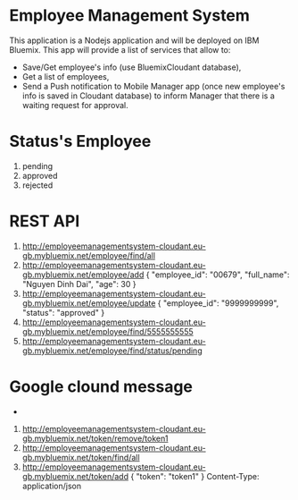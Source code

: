 Employee Management System
===
This application is a Nodejs application and will be deployed on IBM Bluemix. This app will provide a list of services that allow to:

-	Save/Get employee's info (use BluemixCloudant database),
-	Get a list of employees,
-	Send a Push notification to Mobile Manager app (once new employee's info is saved in Cloudant database) to inform Manager that there is a waiting request for approval.

Status's Employee
===
1. pending
2. approved
3. rejected

REST API
===
1. http://employeemanagementsystem-cloudant.eu-gb.mybluemix.net/employee/find/all
2. http://employeemanagementsystem-cloudant.eu-gb.mybluemix.net/employee/add
	{
	    "employee_id": "00679",
	    "full_name": "Nguyen Dinh Dai",
		"age": 30
	}
3. http://employeemanagementsystem-cloudant.eu-gb.mybluemix.net/employee/update
	{
	    "employee_id": "9999999999",
	    "status": "approved"
	}
4. http://employeemanagementsystem-cloudant.eu-gb.mybluemix.net/employee/find/5555555555
5. http://employeemanagementsystem-cloudant.eu-gb.mybluemix.net/employee/find/status/pending

Google clound message
===
- <permission android:name="com.google.android.c2dm.permission.RECEIVE"></permission>

1. http://employeemanagementsystem-cloudant.eu-gb.mybluemix.net/token/remove/token1
2. http://employeemanagementsystem-cloudant.eu-gb.mybluemix.net/token/find/all
3. http://employeemanagementsystem-cloudant.eu-gb.mybluemix.net/token/add
	{
	    "token": "token1"
	}
	Content-Type: application/json
	
	
	
